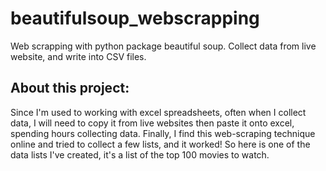 # beautifulsoup_webscrapping
Web scrapping with python package beautiful soup. Collect data from live website, and write into CSV files.

## About this project:
Since I'm used to working with excel spreadsheets, often when I collect data, I will need to copy it from live websites then paste it onto excel, spending hours collecting data.
Finally, I find this web-scraping technique online and tried to collect a few lists, and it worked! So here is one of the data lists I've created, it's a list of the top 100 movies to watch.

